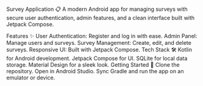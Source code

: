 Survey Application 📋
A modern Android app for managing surveys with secure user authentication, admin features, and a clean interface built with Jetpack Compose.

Features ✨
User Authentication: Register and log in with ease.
Admin Panel: Manage users and surveys.
Survey Management: Create, edit, and delete surveys.
Responsive UI: Built with Jetpack Compose.
Tech Stack 🛠️
Kotlin for Android development.
Jetpack Compose for UI.
SQLite for local data storage.
Material Design for a sleek look.
Getting Started 🚀
Clone the repository.
Open in Android Studio.
Sync Gradle and run the app on an emulator or device.
